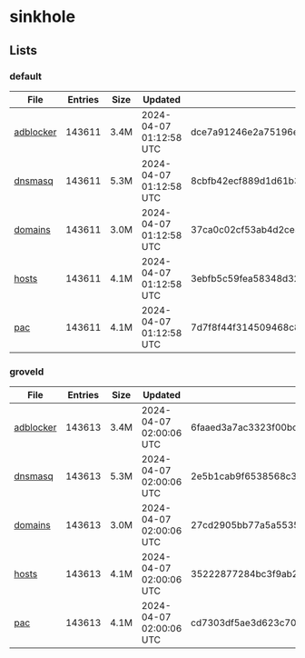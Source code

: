 # sinkhole

## Lists

### default

|File|Entries|Size|Updated|Hash|
|-|-|-|-|-|
|[adblocker](https://raw.githubusercontent.com/groveld/sinkhole/lists/default/adblocker.txt)|143611|3.4M|2024-04-07 01:12:58 UTC|dce7a91246e2a75196eee1b9c153a9ed9335a5f79f855751aaa73bf2d7f0e089|
|[dnsmasq](https://raw.githubusercontent.com/groveld/sinkhole/lists/default/dnsmasq.txt)|143611|5.3M|2024-04-07 01:12:58 UTC|8cbfb42ecf889d1d61b3256ea04eca60cc26db1f5010dd97510c07cbf245863c|
|[domains](https://raw.githubusercontent.com/groveld/sinkhole/lists/default/domains.txt)|143611|3.0M|2024-04-07 01:12:58 UTC|37ca0c02cf53ab4d2ce395d95532a74cd5ad2a7c5e18346d244741f8963f238e|
|[hosts](https://raw.githubusercontent.com/groveld/sinkhole/lists/default/hosts.txt)|143611|4.1M|2024-04-07 01:12:58 UTC|3ebfb5c59fea58348d32f6680c2ca309974f0796580ba3437d56e2e3e3becdf4|
|[pac](https://raw.githubusercontent.com/groveld/sinkhole/lists/default/pac.txt)|143611|4.1M|2024-04-07 01:12:58 UTC|7d7f8f44f314509468c87a98255228a2d29c5aa168a3779c4cec2278d1ac14da|

### groveld

|File|Entries|Size|Updated|Hash|
|-|-|-|-|-|
|[adblocker](https://raw.githubusercontent.com/groveld/sinkhole/lists/groveld/adblocker.txt)|143613|3.4M|2024-04-07 02:00:06 UTC|6faaed3a7ac3323f00bc439c44df57a9cd55b4eb8efbffe9b7077badbb8385d2|
|[dnsmasq](https://raw.githubusercontent.com/groveld/sinkhole/lists/groveld/dnsmasq.txt)|143613|5.3M|2024-04-07 02:00:06 UTC|2e5b1cab9f6538568c3f2a5bb165ce3693146bb6822d74ea5bc1b703a142ec4e|
|[domains](https://raw.githubusercontent.com/groveld/sinkhole/lists/groveld/domains.txt)|143613|3.0M|2024-04-07 02:00:06 UTC|27cd2905bb77a5a5535d4ceeef3269a2d52db773d184be5049698b0cd0e85b22|
|[hosts](https://raw.githubusercontent.com/groveld/sinkhole/lists/groveld/hosts.txt)|143613|4.1M|2024-04-07 02:00:06 UTC|35222877284bc3f9ab234e83e0b6458f68b26dbf8e4b75035bab3fc6636d4a3f|
|[pac](https://raw.githubusercontent.com/groveld/sinkhole/lists/groveld/pac.txt)|143613|4.1M|2024-04-07 02:00:06 UTC|cd7303df5ae3d623c709327bf650a70d16d7562f871ff19877179bd6cd52ca80|
